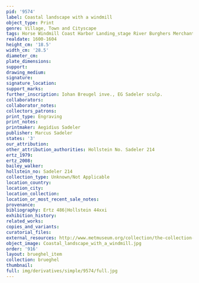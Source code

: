 ```yaml
---
pid: '9574'
label: Coastal landscape with a windmill
object_type: Print
genre: Village, Town and Cityscape
tags: Horse Windmill Coast Harbor Landing_stage River Burghers Merchants Boat Wagon
realdate: 1600-1604
height_cm: '18.5'
width_cm: '28.5'
diameter_cm: 
plate_dimensions: 
support: 
drawing_medium: 
signature: 
signature_location: 
support_marks: 
further_inscription: Iohan Breugel inve., EG Sadeler sculp.
collaborators: 
collaborator_notes: 
collectors_patrons: 
print_type: Engraving
print_notes: 
printmaker: Aegidius Sadeler
publisher: Marcus Sadeler
states: '3'
our_attribution: 
other_attribution_authorities: Hollstein No. Sadeler 214
ertz_1979: 
ertz_2008: 
bailey_walker: 
hollstein_no: Sadeler 214
collection_type: Unknown/Not Applicable
location_country: 
location_city: 
location_collection: 
location_or_most_recent_sale_notes: 
provenance: 
bibliography: Ertz 486|Hollstein 44xxi
exhibition_history: 
related_works: 
copies_and_variants: 
curatorial_files: 
external_resources: http://www.metmuseum.org/collection/the-collection-online/search/382733
object_image: Coastal_landscape_with_a_windmill.jpg
order: '916'
layout: brueghel_item
collection: brueghel
thumbnail: 
full: img/derivatives/simple/9574/full.jpg
---
```

